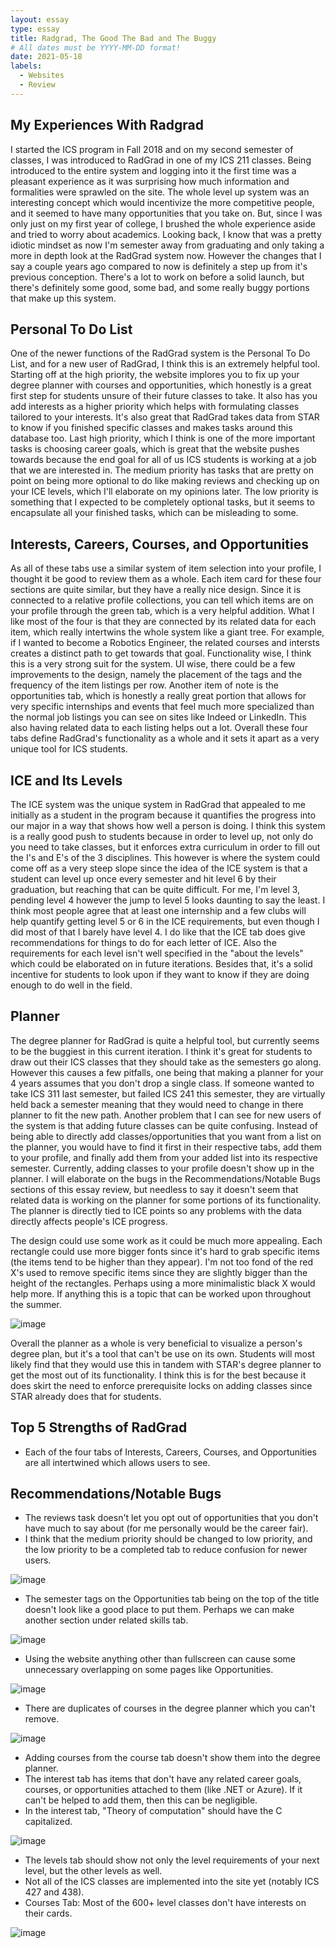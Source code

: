 ```yaml
---
layout: essay
type: essay
title: Radgrad, The Good The Bad and The Buggy
# All dates must be YYYY-MM-DD format!
date: 2021-05-18
labels:
  - Websites
  - Review
---
```


## My Experiences With Radgrad

I started the ICS program in Fall 2018 and on my second semester of classes, I was introduced to RadGrad in one of my ICS 211 classes. Being introduced to the entire system and logging into it the first time was a pleasant experience as it was surprising how much information and formalities were sprawled on the site. The whole level up system was an interesting concept which would incentivize the more competitive people, and it seemed to have many opportunities that you take on. But, since I was only just on my first year of college, I brushed the whole experience aside and tried to worry about academics. Looking back, I know that was a pretty idiotic mindset as now I'm semester away from graduating and only taking a more in depth look at the RadGrad system now. However the changes that I say a couple years ago compared to now is definitely a step up from it's previous conception. There's a lot to work on before a solid launch, but there's definitely some good, some bad, and some really buggy portions that make up this system.

## Personal To Do List
One of the newer functions of the RadGrad system is the Personal To Do List, and for a new user of RadGrad, I think this is an extremely helpful tool. Starting off at the high priority, the website implores you to fix up your degree planner with courses and opportunities, which honestly is a great first step for students unsure of their future classes to take. It also has you add interests as a higher priority which helps with formulating classes tailored to your interests. It's also great that RadGrad takes data from STAR to know if you finished specific classes and makes tasks around this database too. Last high priority, which I think is one of the more important tasks is choosing career goals, which is great that the website pushes towards because the end goal for all of us ICS students is working at a job that we are interested in. The medium priority has tasks that are pretty on point on being more optional to do like making reviews and checking up on your ICE levels, which I'll elaborate on my opinions later. The low priority is something that I expected to be completely optional tasks, but it seems to encapsulate all your finished tasks, which can be misleading to some.

## Interests, Careers, Courses, and Opportunities
As all of these tabs use a similar system of item selection into your profile, I thought it be good to review them as a whole. Each item card for these four sections are quite similar, but they have a really nice design. Since it is connected to a relative profile collections, you can tell which items are on your profile through the green tab, which is a very helpful addition. What I like most of the four is that they are connected by its related data for each item, which really intertwins the whole system like a giant tree. For example, if I wanted to become a Robotics Engineer, the related courses and intersts creates a distinct path to get towards that goal. Functionality wise, I think this is a very strong suit for the system. UI wise, there could be a few improvements to the design, namely the placement of the tags and the frequency of the item listings per row. Another item of note is the opportunities tab, which is honestly a really great portion that allows for very specific internships and events that feel much more specialized than the normal job listings you can see on sites like Indeed or LinkedIn. This also having related data to each listing helps out a lot. Overall these four tabs define RadGrad's functionality as a whole and it sets it apart as a very unique tool for ICS students.

## ICE and Its Levels
The ICE system was the unique system in RadGrad that appealed to me initially as a student in the program because it quantifies the progress into our major in a way that shows how well a person is doing. I think this system is a really good push to students because in order to level up, not only do you need to take classes, but it enforces extra curriculum in order to fill out the I's and E's of the 3 disciplines. This however is where the system could come off as a very steep slope since the idea of the ICE system is that a student can level up once every semester and hit level 6 by their graduation, but reaching that can be quite difficult. For me, I'm level 3, pending level 4 however the jump to level 5 looks daunting to say the least. I think most people agree that at least one internship and a few clubs will help quantify getting level 5 or 6 in the ICE requirements, but even though I did most of that I barely have level 4. I do like that the ICE tab does give recommendations for things to do for each letter of ICE. Also the requirements for each level isn't well specified in the "about the levels" which could be elaborated on in future iterations. Besides that, it's a solid incentive for students to look upon if they want to know if they are doing enough to do well in the field.

## Planner
The degree planner for RadGrad is quite a helpful tool, but currently seems to be the buggiest in this current iteration. I think it's great for students to draw out their ICS classes that they should take as the semesters go along. However this causes a few pitfalls, one being that making a planner for your 4 years assumes that you don't drop a single class. If someone wanted to take ICS 311 last semester, but failed ICS 241 this semester, they are virtually held back a semester meaning that they would need to change in there planner to fit the new path. Another problem that I can see for new users of the system is that adding future classes can be quite confusing. Instead of being able to directly add classes/opportunities that you want from a list on the planner, you would have to find it first in their respective tabs, add them to your profile, and finally add them from your added list into its respective semester. Currently, adding classes to your profile doesn't show up in the planner. I will elaborate on the bugs in the Recommendations/Notable Bugs sections of this essay review, but needless to say it doesn't seem that related data is working on the planner for some portions of its functionality. The planner is directly tied to ICE points so any problems with the data directly affects people's ICE progress. 

The design could use some work as it could be much more appealing. Each rectangle could use more bigger fonts since it's hard to grab specific items (the items tend to be higher than they appear). I'm not too fond of the red X's used to remove specific items since they are slightly bigger than the height of the rectangles. Perhaps using a more minimalistic black X would help more. If anything this is a topic that can be worked upon throughout the summer.

![image](https://user-images.githubusercontent.com/60155925/118730883-003ed680-b7d4-11eb-95d6-7f5e809f65d8.png)

Overall the planner as a whole is very beneficial to visualize a person's degree plan, but it's a tool that can't be use on its own. Students will most likely find that they would use this in tandem with STAR's degree planner to get the most out of its functionality. I think this is for the best because it does skirt the need to enforce prerequisite locks on adding classes since STAR already does that for students. 

## Top 5 Strengths of RadGrad
- Each of the four tabs of Interests, Careers, Courses, and Opportunities are all intertwined which allows users to see.  

## Recommendations/Notable Bugs
- The reviews task doesn't let you opt out of opportunities that you don't have much to say about (for me personally would be the career fair).
- I think that the medium priority should be changed to low priority, and the low priority to be a completed tab to reduce confusion for newer users.

![image](https://user-images.githubusercontent.com/60155925/118728787-75a8a800-b7d0-11eb-97b0-e4d151c0f1f7.png)

- The semester tags on the Opportunities tab being on the top of the title doesn't look like a good place to put them. Perhaps we can make another section under related skills tab. 

![image](https://user-images.githubusercontent.com/60155925/118718287-c74a3600-b7c2-11eb-8ae4-737f20673bb8.png)

- Using the website anything other than fullscreen can cause some unnecessary overlapping on some pages like Opportunities.

![image](https://user-images.githubusercontent.com/60155925/118718613-260faf80-b7c3-11eb-88a0-3677a45532d7.png)

- There are duplicates of courses in the degree planner which you can't remove.

![image](https://user-images.githubusercontent.com/60155925/118727885-37f74f80-b7cf-11eb-9893-fa428557fc3d.png)

- Adding courses from the course tab doesn't show them into the degree planner.
- The interest tab has items that don't have any related career goals, courses, or opportunities attached to them (like .NET or Azure). If it can't be helped to add them, then this can be negligible.
- In the interest tab, "Theory of computation" should have the C capitalized.

![image](https://user-images.githubusercontent.com/60155925/118729120-1008eb80-b7d1-11eb-969c-18b8dc8ed4e2.png)

- The levels tab should show not only the level requirements of your next level, but the other levels as well.
- Not all of the ICS classes are implemented into the site yet (notably ICS 427 and 438).
- Courses Tab: Most of the 600+ level classes don't have interests on their cards.

![image](https://user-images.githubusercontent.com/60155925/118729239-3c246c80-b7d1-11eb-91a1-d2bd118c7a3e.png)

